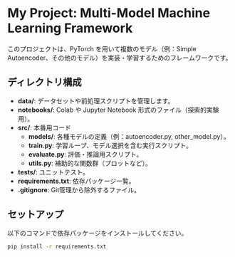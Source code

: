 # My Project: Multi-Model Machine Learning Framework

このプロジェクトは、PyTorch を用いて複数のモデル（例：Simple Autoencoder、その他のモデル）を実装・学習するためのフレームワークです。

## ディレクトリ構成

- **data/**: データセットや前処理スクリプトを管理します。
- **notebooks/**: Colab や Jupyter Notebook 形式のファイル（探索的実験用）。
- **src/**: 本番用コード
  - **models/**: 各種モデルの定義（例：autoencoder.py, other_model.py）。
  - **train.py**: 学習ループ、モデル選択を含む実行スクリプト。
  - **evaluate.py**: 評価・推論用スクリプト。
  - **utils.py**: 補助的な関数群（プロットなど）。
- **tests/**: ユニットテスト。
- **requirements.txt**: 依存パッケージ一覧。
- **.gitignore**: Git管理から除外するファイル。

## セットアップ

以下のコマンドで依存パッケージをインストールしてください。

```bash
pip install -r requirements.txt

